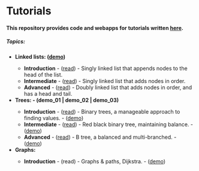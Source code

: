 # Tutorials
<h4>This repository provides code and webapps for tutorials written <a href="https://medium.com/@dave_p">here</a>.</h4>

<h5>Topics:</h5>
<ul>
  <li><b>Linked lists: (<a target="_blank" href="https://davidpynes.github.io/Tutorials/LinkedLists/">demo</a>)</b></li>
    <ul>
      <li><b>Introduction</b> - (<a target="_blank" href="https://medium.freecodecamp.org/linked-lists-why-what-and-how-f96b04790ac4">read</a>) -
      Singly linked list that appends nodes to the head of the list.</li>
      <li><b>Intermediate</b> - (<a target="_blank" href="https://medium.freecodecamp.org/linked-list-why-what-and-how-pt-2-20c5f19323c3">read</a>) - 
      Singly linked list that adds nodes in order.</li>
      <li><b>Advanced</b> - (<a target="_blank" href="https://medium.freecodecamp.org/doubly-linked-list-why-what-and-how-59aba937abcf">read</a>) -
      Doubly linked list that adds nodes in order, and has a head and tail.</li>
    </ul>
  <li><b>Trees: - (demo_01 | demo_02 | demo_03)</b></li>
    <ul>
      <li><b>Introduction</b> - (<a target="_blank" href="https://towardsdatascience.com/an-introduction-to-binary-trees-a-manageable-approach-to-finding-values-6b35735b1096">read</a>) -
      Binary trees, a manageable approach to finding values. - 
      (<a target="_blank" href="https://davidpynes.github.io/Tutorials/Trees/Tree_01">demo</a>)
      </li>
      <li><b>Intermediate</b> - (<a target="_blank" href="https://towardsdatascience.com/red-black-binary-tree-maintaining-balance-e342f5aa6f5">read</a>) - Red black binary tree, maintaining balance. - 
      (<a target="_blank" href="https://davidpynes.github.io/Tutorials/Trees/Tree_02">demo</a>)
      </li>
      <li><b>Advanced</b> - (<a target="_blank" href="https://medium.com/@dave_p/b-tree-balanced-and-multi-branched-52ef308d67a">read</a>) - B tree, a balanced and multi-branched. - 
      (<a target="_blank" href="https://davidpynes.github.io/Tutorials/Trees/Tree_03">demo</a>)
      </li>
    </ul>
  <li><b>Graphs: </b></li>
    <ul>
      <li><b>Introduction</b> - (read) - Graphs & paths, Dijkstra. - (<a target="_blank" href="https://davidpynes.github.io/Tutorials/Graphs/Graph_01/">demo</a>)</li>
    </ul>
</ul>
